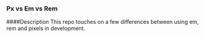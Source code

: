 ### Px vs Em vs Rem

####Description
This repo touches on a few differences between using em, rem and pixels in development.
